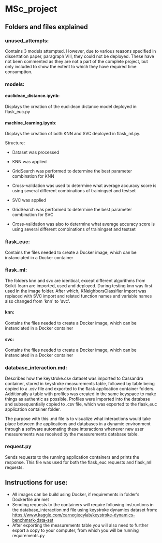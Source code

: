 # MSc_project

## Folders and files explained

### unused_attempts:
Contains 3 models attempted. However, due to various reasons specified in dissertation paper, paragraph VIII, they could not be deployed. These have not been commented as they are not a part of the complete project, but only included to show the extent to which they have required time consumption.

### models:
#### euclidean_distance.ipynb:
Displays the creation of the euclidean distance model deployed in flask_euc.py

#### machine_learning.ipynb:
Displays the creation of both KNN and SVC deployed in flask_ml.py.

  Structure:
  - Dataset was processed

  - KNN was applied
  - GridSearch was performed to determine the best parameter combination for KNN
  - Cross-validation was used to determine what average accuracy score is using several different combinations of trainingset and testset

  - SVC was applied
  - GridSearch was performed to determine the best parameter combination for SVC
  - Cross-validation was also to determine what average accuracy score is using several different combinations of trainingset and testset

### flask_euc:
Contains the files needed to create a Docker image, which can be instanciated in a Docker container

### flask_ml:
The folders knn and svc are identical, except different algorithms from Scikit-learn are imported, used and deployed. During testing knn was first used in the image folder. After which, KNeighborsClassifier import was replaced with SVC import and related function names and variable names also changed from 'knn' to 'svc'.

#### knn:
Contains the files needed to create a Docker image, which can be instanciated in a Docker container

#### svc:
Contains the files needed to create a Docker image, which can be instanciated in a Docker container

### database_interaction.md:
Describes how the keystroke.csv dataset was imported to Cassandra container, stored in keystroke measurements table, followed by table being copied to a .csv file and exported to the flask application container folders. Additionally a table with profiles was created in the same keyspace to make things as authentic as possible. Profiles were imported into the database and subsequentially copied to .csv file, which was exported to the flask_euc application container folder.

The purpose with this .md file is to visualize what interactions would take place between the applications and databases in a dynamic environment through a software automating these interactions whenever new user measurements was received by the measurements database table.

### request.py
Sends requests to the running application containers and prints the response. This file was used for both the flask_euc requests and flask_ml requests.

## Instructions for use:
- All images can be build using Docker, if requirements in folder's Dockerfile are met
- Sending requests to the containers will require following instructions in the database_interaction.md file using keystroke dynamics dataset from: https://www.kaggle.com/carnegiecylab/keystroke-dynamics-benchmark-data-set
- After exporting the measurements table you will also need to further export a copy to your computer, from which you will be running requirements.py
